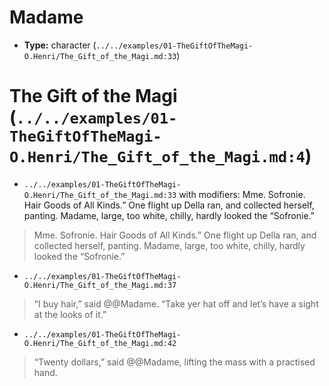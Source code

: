 # Madame
- **Type:** character (`../../examples/01-TheGiftOfTheMagi-O.Henri/The_Gift_of_the_Magi.md:33`)

# The Gift of the Magi (`../../examples/01-TheGiftOfTheMagi-O.Henri/The_Gift_of_the_Magi.md:4`)
- `../../examples/01-TheGiftOfTheMagi-O.Henri/The_Gift_of_the_Magi.md:33` with modifiers: Mme. Sofronie. Hair Goods of All Kinds.” One flight up Della ran, and collected herself, panting. Madame, large, too white, chilly, hardly looked the “Sofronie.”
> Mme. Sofronie. Hair Goods of All Kinds.” One flight up Della ran, and collected herself, panting. Madame, large, too white, chilly, hardly looked the “Sofronie.”
- `../../examples/01-TheGiftOfTheMagi-O.Henri/The_Gift_of_the_Magi.md:37`
> “I buy hair,” said @@Madame. “Take yer hat off and let’s have a sight at the looks of it.”
- `../../examples/01-TheGiftOfTheMagi-O.Henri/The_Gift_of_the_Magi.md:42`
> “Twenty dollars,” said @@Madame, lifting the mass with a practised hand.
